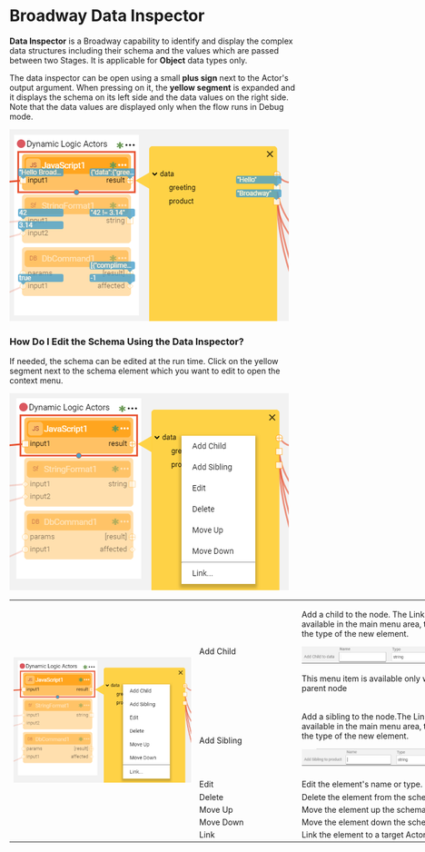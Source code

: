 # Broadway Data Inspector

**Data Inspector** is a Broadway capability to identify and display the complex data structures including their schema and the values which are passed between two Stages. It is applicable for **Object** data types only.

The data inspector can be open using a small **plus sign** next to the Actor's output argument. When pressing on it, the **yellow segment** is expanded and it displays the schema on its left side and the data values on the right side. Note that the data values are displayed only when the flow runs in Debug mode. 

![image](/articles/99_Broadway/images/99_27_01.PNG)

### How Do I Edit the Schema Using the Data Inspector?

If needed, the schema can be edited at the run time. Click on the yellow segment next to the schema element which you want to edit to open the context menu. 

![image](/articles/99_Broadway/images/99_27_02.PNG)

<table style="width: 900px;">
<tbody>
<tr>
<td rowspan="7" width="400pxl">
<p><img src="/articles/99_Broadway/images/99_27_02.PNG" alt="Context menu" /></p>
</td>
<td width="80pxl">Add Child</td>
<td width="420pxl">
<p>Add a child to the node. The Link bar will become available in the main menu area, to define the name and the type of the new element.</p>
<p><img src="/articles/99_Broadway/images/99_27_03.PNG" alt="Add Child" /></p>
<p>This menu item is available only when clicking next to the parent node</p>
</td>
</tr>
<tr>
<td width="200">Add Sibling</td>
<td style="width: 465px;">
<p>Add a sibling to the node.The Link bar will become available in the main menu area, to define the name and the type of the new element.</p>
<p><img src="/articles/99_Broadway/images/99_27_04.PNG" alt="Add Sibling" /></p>
</td>
</tr>
<tr>
<td width="200">Edit</td>
<td style="width: 465px;">Edit the element's name or type.</td>
</tr>
<tr>
<td width="200">Delete</td>
<td style="width: 465px;">Delete the element from the schema.</td>
</tr>
<tr>
<td width="200">Move Up</td>
<td style="width: 465px;">Move the element up the schema.</td>
</tr>
<tr>
<td width="200">Move Down</td>
<td style="width: 465px;">Move the element down the schema.&nbsp;</td>
</tr>
<tr>
<td width="200">Link</td>
<td style="width: 465px;">Link the element to a target Actor.&nbsp;</td>
</tr>
</tbody>
</table>